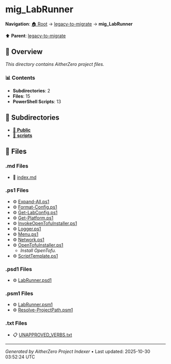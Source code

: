 # mig_LabRunner

**Navigation**: [🏠 Root](../../index.md) → [legacy-to-migrate](../index.md) → **mig_LabRunner**

⬆️ **Parent**: [legacy-to-migrate](../index.md)

## 📖 Overview

*This directory contains AitherZero project files.*

### 📊 Contents

- **Subdirectories**: 2
- **Files**: 15
- **PowerShell Scripts**: 13

## 📁 Subdirectories

- [📂 **Public**](./Public/index.md)
- [📂 **scripts**](./scripts/index.md)

## 📄 Files

### .md Files

- 📝 [index.md](./index.md)

### .ps1 Files

- ⚙️ [Expand-All.ps1](./Expand-All.ps1)
- ⚙️ [Format-Config.ps1](./Format-Config.ps1)
- ⚙️ [Get-LabConfig.ps1](./Get-LabConfig.ps1)
- ⚙️ [Get-Platform.ps1](./Get-Platform.ps1)
- ⚙️ [InvokeOpenTofuInstaller.ps1](./InvokeOpenTofuInstaller.ps1)
- ⚙️ [Logger.ps1](./Logger.ps1)
- ⚙️ [Menu.ps1](./Menu.ps1)
- ⚙️ [Network.ps1](./Network.ps1)
- ⚙️ [OpenTofuInstaller.ps1](./OpenTofuInstaller.ps1)
  - *Install OpenTofu.*
- ⚙️ [ScriptTemplate.ps1](./ScriptTemplate.ps1)

### .psd1 Files

- ⚙️ [LabRunner.psd1](./LabRunner.psd1)

### .psm1 Files

- ⚙️ [LabRunner.psm1](./LabRunner.psm1)
- ⚙️ [Resolve-ProjectPath.psm1](./Resolve-ProjectPath.psm1)

### .txt Files

- 📋 [UNAPPROVED_VERBS.txt](./UNAPPROVED_VERBS.txt)

---

*Generated by AitherZero Project Indexer* • Last updated: 2025-10-30 03:52:24 UTC

